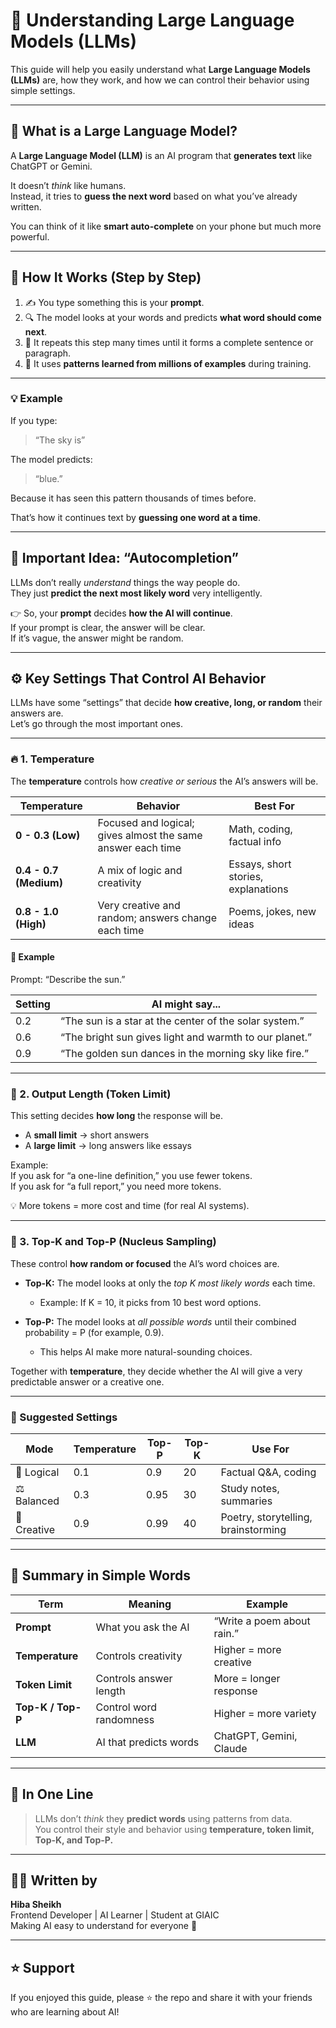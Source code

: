 # 🧠 Understanding Large Language Models (LLMs)

This guide will help you easily understand what **Large Language Models (LLMs)** are, how they work, and how we can control their behavior using simple settings.

---

## 🤔 What is a Large Language Model?

A **Large Language Model (LLM)** is an AI program that **generates text**  like ChatGPT or Gemini.

It doesn’t *think* like humans.  
Instead, it tries to **guess the next word** based on what you’ve already written.

You can think of it like **smart auto-complete** on your phone  but much more powerful.

---

## 🧩 How It Works (Step by Step)

1. ✍️ You type something  this is your **prompt**.  
2. 🔍 The model looks at your words and predicts **what word should come next**.  
3. 🔁 It repeats this step many times until it forms a complete sentence or paragraph.  
4. 🧠 It uses **patterns learned from millions of examples** during training.

---

### 💡 Example

If you type:
> “The sky is”

The model predicts:
> “blue.”

Because it has seen this pattern thousands of times before.

That’s how it continues text  by **guessing one word at a time**.

---

## 🧠 Important Idea: “Autocompletion”

LLMs don’t really *understand* things the way people do.  
They just **predict the next most likely word**  very intelligently.

👉 So, your **prompt** decides **how the AI will continue**.  
If your prompt is clear, the answer will be clear.  
If it’s vague, the answer might be random.

---

## ⚙️ Key Settings That Control AI Behavior

LLMs have some “settings” that decide **how creative, long, or random** their answers are.  
Let’s go through the most important ones.

---

### 🔥 1. Temperature

The **temperature** controls how *creative or serious* the AI’s answers will be.

| **Temperature** | **Behavior** | **Best For** |
|------------------|---------------|---------------|
| **0 - 0.3 (Low)** | Focused and logical; gives almost the same answer each time | Math, coding, factual info |
| **0.4 - 0.7 (Medium)** | A mix of logic and creativity | Essays, short stories, explanations |
| **0.8 - 1.0 (High)** | Very creative and random; answers change each time | Poems, jokes, new ideas |

#### 🧠 Example
Prompt: “Describe the sun.”

| **Setting** | **AI might say...** |
|--------------|---------------------|
| 0.2 | “The sun is a star at the center of the solar system.” |
| 0.6 | “The bright sun gives light and warmth to our planet.” |
| 0.9 | “The golden sun dances in the morning sky like fire.” |

---

### 📏 2. Output Length (Token Limit)

This setting decides **how long** the response will be.

- A **small limit** → short answers  
- A **large limit** → long answers like essays  

Example:  
If you ask for “a one-line definition,” you use fewer tokens.  
If you ask for “a full report,” you need more tokens.

💡 More tokens = more cost and time (for real AI systems).

---

### 🎲 3. Top-K and Top-P (Nucleus Sampling)

These control **how random or focused** the AI’s word choices are.

- **Top-K:** The model looks at only the *top K most likely words* each time.  
  - Example: If K = 10, it picks from 10 best word options.  

- **Top-P:** The model looks at *all possible words* until their combined probability = P (for example, 0.9).  
  - This helps AI make more natural-sounding choices.

Together with **temperature**, they decide whether the AI will give a very predictable answer or a creative one.

---

### 🧮 Suggested Settings

| **Mode** | **Temperature** | **Top-P** | **Top-K** | **Use For** |
|-----------|-----------------|------------|------------|--------------|
| 🧠 Logical | 0.1 | 0.9 | 20 | Factual Q&A, coding |
| ⚖️ Balanced | 0.3 | 0.95 | 30 | Study notes, summaries |
| 🎨 Creative | 0.9 | 0.99 | 40 | Poetry, storytelling, brainstorming |

---

## 🌈 Summary in Simple Words

| **Term** | **Meaning** | **Example** |
|-----------|--------------|--------------|
| **Prompt** | What you ask the AI | “Write a poem about rain.” |
| **Temperature** | Controls creativity | Higher = more creative |
| **Token Limit** | Controls answer length | More = longer response |
| **Top-K / Top-P** | Control word randomness | Higher = more variety |
| **LLM** | AI that predicts words | ChatGPT, Gemini, Claude |

---

## 💬 In One Line

> LLMs don’t *think*  they **predict words** using patterns from data.  
> You control their style and behavior using **temperature, token limit, Top-K, and Top-P.**

---

## 👩‍💻 Written by
**Hiba Sheikh**  
Frontend Developer | AI Learner | Student at GIAIC  
Making AI easy to understand for everyone 💙

---

## ⭐ Support
If you enjoyed this guide, please ⭐ the repo and share it with your friends who are learning about AI!
